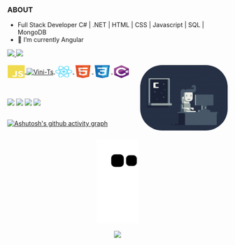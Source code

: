 ### ABOUT
- Full Stack Developer C# | .NET | HTML | CSS | Javascript | SQL | MongoDB
- 🌱 I’m currently Angular

<div>
  <a href="https://github.com/vini-sousa">
  <img height="180em" src="https://github-readme-stats.vercel.app/api?username=vini-sousa&show_icons=true&theme=gotham&include_all_commits=true&count_private=true"/>
  <img height="180em" src="https://github-readme-stats.vercel.app/api/top-langs/?username=vini-sousa&layout=compact&langs_count=7&theme=gotham"/>
</div>
<div style="display: inline_block"><br>
  <img align="center" alt="Vini-Js" height="30" width="40" src="https://raw.githubusercontent.com/devicons/devicon/master/icons/javascript/javascript-plain.svg">
  <img align="center" alt="Vini-Ts" height="30" width="40" src="https://raw.githubusercontent.com/devicons/devicon/master/icons/angular/angular-plain.svg)">
  <img align="center" alt="Vini-React" height="30" width="40" src="https://raw.githubusercontent.com/devicons/devicon/master/icons/react/react-original.svg">
  <img align="center" alt="Vini-HTML" height="30" width="40" src="https://raw.githubusercontent.com/devicons/devicon/master/icons/html5/html5-original.svg">
  <img align="center" alt="Vini-CSS" height="30" width="40" src="https://raw.githubusercontent.com/devicons/devicon/master/icons/css3/css3-original.svg">
  <img align="center" alt="Vini-Csharp" height="30" width="40" src="https://raw.githubusercontent.com/devicons/devicon/master/icons/csharp/csharp-original.svg">
  <img align="right" alt="Vini-pic" height="150" style="border-radius:50px;" src="https://github.com/vini-sousa/vini-sousa/blob/main/avatar-github.gif?width=676&height=676">
</div>
  
  ##

<br>
<div> 
  <a href="https://instagram.com/viniciuss.oliveiraa" target="_blank"><img src="https://img.shields.io/badge/-Instagram-%23E4405F?style=for-the-badge&logo=instagram&logoColor=white" target="_blank"></a>
 <a href="https://discord.gg/PQCKsEp23s" target="_blank"><img src="https://img.shields.io/badge/Discord-7289DA?style=for-the-badge&logo=discord&logoColor=white" target="_blank"></a> 
  <a href = "mailto:vinicius.osousa@outlook.com"><img src="https://img.shields.io/badge/Microsoft_Outlook-0078D4?style=for-the-badge&logo=microsoft-outlook&logoColor=white" target="_blank"></a>
  <a href="https://www.linkedin.com/in/viniciuss-oliveiraa" target="_blank"><img src="https://img.shields.io/badge/-LinkedIn-%230077B5?style=for-the-badge&logo=linkedin&logoColor=white" target="_blank"></a> 
  
</div>
  
  ##
  
[![Ashutosh's github activity graph](https://activity-graph.herokuapp.com/graph?username=vini-sousa&bg_color=13262f&color=008080&line=008080&point=ffffff&area=true&hide_border=true)](https://github.com/ashutosh00710/github-readme-activity-graph)
  
  ##

<div align="center">
  <a href="" target="_blank"></a>
  
  ![Snake animation](https://github.com/vini-sousa/vini-sousa/blob/output/github-contribution-grid-snake.svg) 
</div>
  
<div align="center">
  <a href="" target="_blank"></a>
 
  ![](https://visitor-badge.glitch.me/badge?page_id=vini-sousa)
</div>
